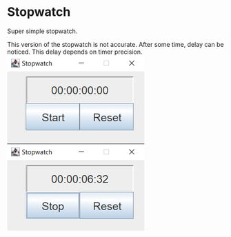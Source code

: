 # Stopwatch
Super simple stopwatch. 

This version of the stopwatch is not accurate. After some time, delay can be noticed. This delay depends on timer precision. 
![stopwatch1](docs/images/Stopwatch1.png)
![stopwatch2](docs/images/stopwatch2.png)
